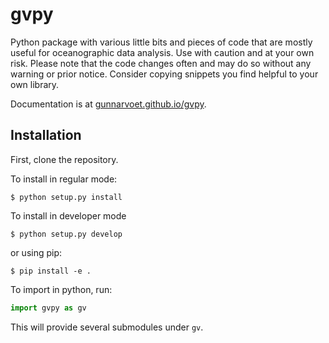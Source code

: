 # gvpy

Python package with various little bits and pieces of code that are mostly useful for oceanographic data analysis.
Use with caution and at your own risk.
Please note that the code changes often and may do so without any warning or prior notice.
Consider copying snippets you find helpful to your own library.

Documentation is at [gunnarvoet.github.io/gvpy](https://gunnarvoet.github.io/gvpy/).

## Installation

First, clone the repository.  

To install in regular mode:

``` shell
$ python setup.py install
```

To install in developer mode

``` shell
$ python setup.py develop
```

or using pip:

``` shell
$ pip install -e .
```

To import in python, run:

``` python
import gvpy as gv
```

This will provide several submodules under `gv`.
